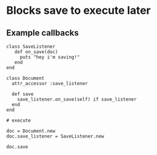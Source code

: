 # Blocks save to execute later

## Example callbacks

```
class SaveListener
   def on_save(doc)
     puts "hey i'm saving!"
   end
end

class Document
  attr_accessor :save_listener

  def save
    save_listener.on_save(self) if save_listener
  end
end

# execute

doc = Document.new
doc.save_listener = SaveListener.new

doc.save

```
